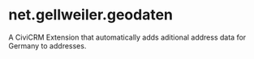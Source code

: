 # net.gellweiler.geodaten
A CiviCRM Extension that automatically adds aditional address data for Germany to addresses.
